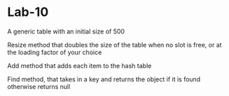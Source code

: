 # Lab-10




A generic table with an initial size of 500

Resize method that doubles the size of the table when no slot is free, or at the loading factor of your choice

Add method that adds each item to the hash table

Find method, that takes in a key and returns the object if it is found otherwise returns null
